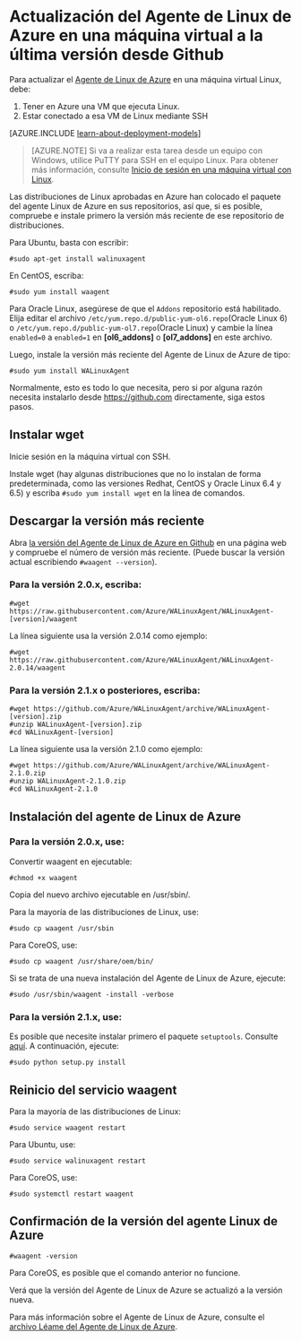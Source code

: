 <properties
	pageTitle="Actualización del Agente de Linux de Azure desde Github | Microsoft Azure"
	description="Obtenga información acerca de cómo actualizar el agente Linux de Azure para la máquina virtual de Linux en Azure a la versión más reciente de Github"
	services="virtual-machines"
	documentationCenter=""
	authors="SuperScottz"
	manager="timlt"
	editor=""
	tags="azure-resource-manager,azure-service-management"/>

<tags
	ms.service="virtual-machines"
	ms.workload="infrastructure-services"
	ms.tgt_pltfrm="vm-linux"
	ms.devlang="na"
	ms.topic="article"
	ms.date="12/14/2015"
	ms.author="mingzhan"/>


# Actualización del Agente de Linux de Azure en una máquina virtual a la última versión desde Github

Para actualizar el [Agente de Linux de Azure](https://github.com/Azure/WALinuxAgent) en una máquina virtual Linux, debe:

1. Tener en Azure una VM que ejecuta Linux.
2. Estar conectado a esa VM de Linux mediante SSH

[AZURE.INCLUDE [learn-about-deployment-models](../../includes/learn-about-deployment-models-both-include.md)]


> [AZURE.NOTE] Si va a realizar esta tarea desde un equipo con Windows, utilice PuTTY para SSH en el equipo Linux. Para obtener más información, consulte [Inicio de sesión en una máquina virtual con Linux](virtual-machines-linux-how-to-log-on.md).

Las distribuciones de Linux aprobadas en Azure han colocado el paquete del agente Linux de Azure en sus repositorios, así que, si es posible, compruebe e instale primero la versión más reciente de ese repositorio de distribuciones.

Para Ubuntu, basta con escribir:

    #sudo apt-get install walinuxagent

En CentOS, escriba:

    #sudo yum install waagent

Para Oracle Linux, asegúrese de que el `Addons` repositorio está habilitado. Elija editar el archivo `/etc/yum.repo.d/public-yum-ol6.repo`(Oracle Linux 6) o `/etc/yum.repo.d/public-yum-ol7.repo`(Oracle Linux) y cambie la línea `enabled=0` a `enabled=1` en **[ol6\_addons]** o **[ol7\_addons]** en este archivo.

Luego, instale la versión más reciente del Agente de Linux de Azure de tipo:

    #sudo yum install WALinuxAgent

Normalmente, esto es todo lo que necesita, pero si por alguna razón necesita instalarlo desde https://github.com directamente, siga estos pasos.


## Instalar wget

Inicie sesión en la máquina virtual con SSH.

Instale wget (hay algunas distribuciones que no lo instalan de forma predeterminada, como las versiones Redhat, CentOS y Oracle Linux 6.4 y 6.5) y escriba `#sudo yum install wget` en la línea de comandos.


## Descargar la versión más reciente

Abra [la versión del Agente de Linux de Azure en Github](https://github.com/Azure/WALinuxAgent/releases) en una página web y compruebe el número de versión más reciente. (Puede buscar la versión actual escribiendo `#waagent --version`).

### Para la versión 2.0.x, escriba:

    #wget https://raw.githubusercontent.com/Azure/WALinuxAgent/WALinuxAgent-[version]/waagent  

   La línea siguiente usa la versión 2.0.14 como ejemplo:

    #wget https://raw.githubusercontent.com/Azure/WALinuxAgent/WALinuxAgent-2.0.14/waagent  

### Para la versión 2.1.x o posteriores, escriba:

    #wget https://github.com/Azure/WALinuxAgent/archive/WALinuxAgent-[version].zip
    #unzip WALinuxAgent-[version].zip
    #cd WALinuxAgent-[version]

   La línea siguiente usa la versión 2.1.0 como ejemplo:

    #wget https://github.com/Azure/WALinuxAgent/archive/WALinuxAgent-2.1.0.zip
    #unzip WALinuxAgent-2.1.0.zip  
    #cd WALinuxAgent-2.1.0

## Instalación del agente de Linux de Azure

### Para la versión 2.0.x, use:

 Convertir waagent en ejecutable:

    #chmod +x waagent

 Copia del nuevo archivo ejecutable en /usr/sbin/.

  Para la mayoría de las distribuciones de Linux, use:

    #sudo cp waagent /usr/sbin

  Para CoreOS, use:

    #sudo cp waagent /usr/share/oem/bin/

  Si se trata de una nueva instalación del Agente de Linux de Azure, ejecute:

    #sudo /usr/sbin/waagent -install -verbose

### Para la versión 2.1.x, use:

Es posible que necesite instalar primero el paquete `setuptools`. Consulte [aquí](https://pypi.python.org/pypi/setuptools). A continuación, ejecute:

    #sudo python setup.py install

## Reinicio del servicio waagent

Para la mayoría de las distribuciones de Linux:

    #sudo service waagent restart

Para Ubuntu, use:

    #sudo service walinuxagent restart

Para CoreOS, use:

    #sudo systemctl restart waagent

## Confirmación de la versión del agente Linux de Azure

    #waagent -version

Para CoreOS, es posible que el comando anterior no funcione.

Verá que la versión del Agente de Linux de Azure se actualizó a la versión nueva.

Para más información sobre el Agente de Linux de Azure, consulte el [archivo Léame del Agente de Linux de Azure](https://github.com/Azure/WALinuxAgent).

<!---HONumber=AcomDC_0211_2016-->